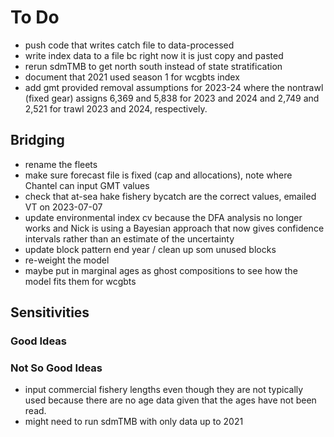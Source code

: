 # To Do

* push code that writes catch file to data-processed
* write index data to a file bc right now it is just copy and pasted
* rerun sdmTMB to get north south instead of state stratification
* document that 2021 used season 1 for wcgbts index
* add gmt provided removal assumptions for 2023-24 where the nontrawl (fixed gear) assigns 6,369 and 5,838 for 2023 and 2024  and 2,749 and 2,521 for trawl 2023 and 2024, respectively.


## Bridging

* rename the fleets
* make sure forecast file is fixed (cap and allocations), note where Chantel can input GMT values
* check that at-sea hake fishery bycatch are the correct values, emailed VT on
  2023-07-07
* update environmental index cv because the DFA analysis no longer works and
  Nick is using a Bayesian approach that now gives confidence intervals rather
  than an estimate of the uncertainty
* update block pattern end year / clean up som unused blocks
* re-weight the model
* maybe put in marginal ages as ghost compositions to see how the model fits
  them for wcgbts

## Sensitivities

### Good Ideas

### Not So Good Ideas

* input commercial fishery lengths even though they are not typically used
  because there are no age data given that the ages have not been read.
* might need to run sdmTMB with only data up to 2021
